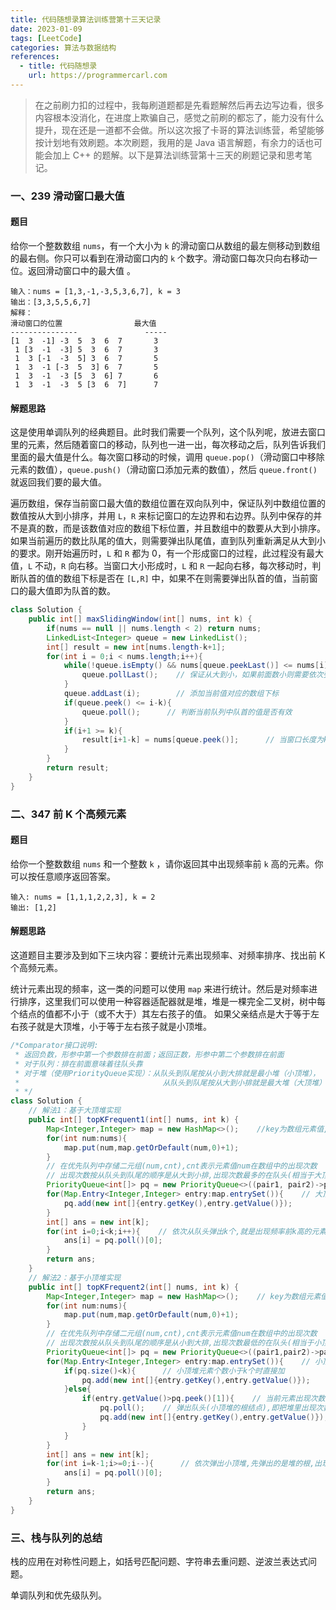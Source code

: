 ```yaml
---
title: 代码随想录算法训练营第十三天记录
date: 2023-01-09
tags: [LeetCode]
categories: 算法与数据结构
references:
  - title: 代码随想录
    url: https://programmercarl.com
---
```


> 在之前刷力扣的过程中，我每刷道题都是先看题解然后再去边写边看，很多内容根本没消化，在进度上欺骗自己，感觉之前刷的都忘了，能力没有什么提升，现在还是一道都不会做。所以这次报了卡哥的算法训练营，希望能够按计划地有效刷题。本次刷题，我用的是 Java 语言解题，有余力的话也可能会加上 C++ 的题解。以下是算法训练营第十三天的刷题记录和思考笔记。

<!--more-->

### 一、239 滑动窗口最大值 

#### 题目

给你一个整数数组 `nums`，有一个大小为 `k` 的滑动窗口从数组的最左侧移动到数组的最右侧。你只可以看到在滑动窗口内的 `k` 个数字。滑动窗口每次只向右移动一位。返回滑动窗口中的最大值 。

```
输入：nums = [1,3,-1,-3,5,3,6,7], k = 3
输出：[3,3,5,5,6,7]
解释：
滑动窗口的位置                最大值
---------------               -----
[1  3  -1] -3  5  3  6  7       3
 1 [3  -1  -3] 5  3  6  7       3
 1  3 [-1  -3  5] 3  6  7       5
 1  3  -1 [-3  5  3] 6  7       5
 1  3  -1  -3 [5  3  6] 7       6
 1  3  -1  -3  5 [3  6  7]      7
```

#### 解题思路

这是使用单调队列的经典题目。此时我们需要一个队列，这个队列呢，放进去窗口里的元素，然后随着窗口的移动，队列也一进一出，每次移动之后，队列告诉我们里面的最大值是什么。每次窗口移动的时候，调用 `queue.pop()`（滑动窗口中移除元素的数值），`queue.push()`（滑动窗口添加元素的数值），然后 `queue.front()` 就返回我们要的最大值。

遍历数组，保存当前窗口最大值的数组位置在双向队列中，保证队列中数组位置的数值按从大到小排序，并用 `L`，`R` 来标记窗口的左边界和右边界。队列中保存的并不是真的数，而是该数值对应的数组下标位置，并且数组中的数要从大到小排序。如果当前遍历的数比队尾的值大，则需要弹出队尾值，直到队列重新满足从大到小的要求。刚开始遍历时，`L` 和 `R` 都为 0，有一个形成窗口的过程，此过程没有最大值，`L` 不动，`R` 向右移。当窗口大小形成时，`L` 和 `R` 一起向右移，每次移动时，判断队首的值的数组下标是否在 `[L,R]` 中，如果不在则需要弹出队首的值，当前窗口的最大值即为队首的数。

```java
class Solution {
    public int[] maxSlidingWindow(int[] nums, int k) {
        if(nums == null || nums.length < 2) return nums; 
        LinkedList<Integer> queue = new LinkedList();
        int[] result = new int[nums.length-k+1];
        for(int i = 0;i < nums.length;i++){
            while(!queue.isEmpty() && nums[queue.peekLast()] <= nums[i]){
                queue.pollLast();    // 保证从大到小，如果前面数小则需要依次弹出，直至满足要求
            }
            queue.addLast(i);        // 添加当前值对应的数组下标
            if(queue.peek() <= i-k){
                queue.poll();      // 判断当前队列中队首的值是否有效
            }
            if(i+1 >= k){
                result[i+1-k] = nums[queue.peek()];      // 当窗口长度为k时，保存当前窗口中最大值
            }
        }
        return result;
    }
}
```

### 二、347 前 K 个高频元素

#### 题目

给你一个整数数组 `nums` 和一个整数 `k` ，请你返回其中出现频率前 `k` 高的元素。你可以按任意顺序返回答案。

```
输入: nums = [1,1,1,2,2,3], k = 2
输出: [1,2]
```

#### 解题思路

这道题目主要涉及到如下三块内容：要统计元素出现频率、对频率排序、找出前 K 个高频元素。

统计元素出现的频率，这一类的问题可以使用 `map` 来进行统计。然后是对频率进行排序，这里我们可以使用一种容器适配器就是堆，堆是一棵完全二叉树，树中每个结点的值都不小于（或不大于）其左右孩子的值。 如果父亲结点是大于等于左右孩子就是大顶堆，小于等于左右孩子就是小顶堆。

```java
/*Comparator接口说明:
 * 返回负数，形参中第一个参数排在前面；返回正数，形参中第二个参数排在前面
 * 对于队列：排在前面意味着往队头靠
 * 对于堆（使用PriorityQueue实现）：从队头到队尾按从小到大排就是最小堆（小顶堆），
 *                                从队头到队尾按从大到小排就是最大堆（大顶堆）--->队头元素相当于堆的根节点
 * */
class Solution {
    // 解法1：基于大顶堆实现
    public int[] topKFrequent1(int[] nums, int k) {
        Map<Integer,Integer> map = new HashMap<>();    //key为数组元素值,val为对应出现次数
        for(int num:nums){
            map.put(num,map.getOrDefault(num,0)+1);
        }
        // 在优先队列中存储二元组(num,cnt),cnt表示元素值num在数组中的出现次数
        // 出现次数按从队头到队尾的顺序是从大到小排,出现次数最多的在队头(相当于大顶堆)
        PriorityQueue<int[]> pq = new PriorityQueue<>((pair1, pair2)->pair2[1]-pair1[1]);
        for(Map.Entry<Integer,Integer> entry:map.entrySet()){    // 大顶堆需要对所有元素进行排序
            pq.add(new int[]{entry.getKey(),entry.getValue()});
        }
        int[] ans = new int[k];
        for(int i=0;i<k;i++){    // 依次从队头弹出k个,就是出现频率前k高的元素
            ans[i] = pq.poll()[0];
        }
        return ans;
    }
    // 解法2：基于小顶堆实现
    public int[] topKFrequent2(int[] nums, int k) {
        Map<Integer,Integer> map = new HashMap<>();    // key为数组元素值,val为对应出现次数
        for(int num:nums){
            map.put(num,map.getOrDefault(num,0)+1);
        }
        // 在优先队列中存储二元组(num,cnt),cnt表示元素值num在数组中的出现次数
        // 出现次数按从队头到队尾的顺序是从小到大排,出现次数最低的在队头(相当于小顶堆)
        PriorityQueue<int[]> pq = new PriorityQueue<>((pair1,pair2)->pair1[1]-pair2[1]);
        for(Map.Entry<Integer,Integer> entry:map.entrySet()){    // 小顶堆只需要维持k个元素有序
            if(pq.size()<k){      // 小顶堆元素个数小于k个时直接加
                pq.add(new int[]{entry.getKey(),entry.getValue()});
            }else{
                if(entry.getValue()>pq.peek()[1]){    // 当前元素出现次数大于小顶堆的根结点(这k个元素中出现次数最少的那个)
                    pq.poll();    // 弹出队头(小顶堆的根结点),即把堆里出现次数最少的那个删除,留下的就是出现次数多的了
                    pq.add(new int[]{entry.getKey(),entry.getValue()});
                }
            }
        }
        int[] ans = new int[k];
        for(int i=k-1;i>=0;i--){      // 依次弹出小顶堆,先弹出的是堆的根,出现次数少,后面弹出的出现次数多
            ans[i] = pq.poll()[0];
        }
        return ans;
    }
}
```

### 三、栈与队列的总结

栈的应用在对称性问题上，如括号匹配问题、字符串去重问题、逆波兰表达式问题。

单调队列和优先级队列。
